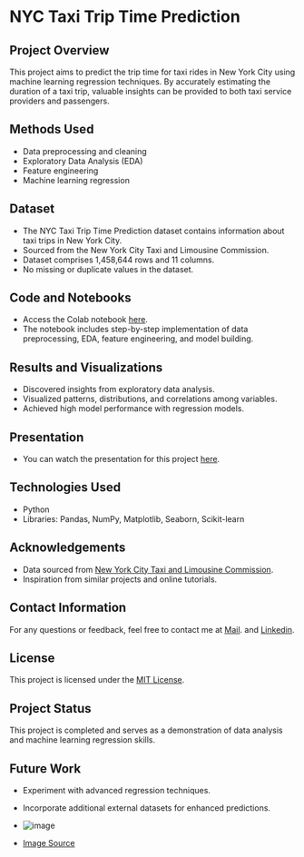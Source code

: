 # NYC Taxi Trip Time Prediction

## Project Overview
This project aims to predict the trip time for taxi rides in New York City using machine learning regression techniques. By accurately estimating the duration of a taxi trip, valuable insights can be provided to both taxi service providers and passengers.

## Methods Used
- Data preprocessing and cleaning
- Exploratory Data Analysis (EDA)
- Feature engineering
- Machine learning regression

## Dataset
- The NYC Taxi Trip Time Prediction dataset contains information about taxi trips in New York City.
- Sourced from the New York City Taxi and Limousine Commission.
- Dataset comprises 1,458,644 rows and 11 columns.
- No missing or duplicate values in the dataset.

## Code and Notebooks
- Access the Colab notebook [here](https://github.com/Rahulshinde5/Machine-Learning-NYC-Taxi-Trip-Time-Prediction/blob/main/NYC_Taxi_Trip_Time_Prediction_Regression_Capstone_Project.ipynb).
- The notebook includes step-by-step implementation of data preprocessing, EDA, feature engineering, and model building.

## Results and Visualizations
- Discovered insights from exploratory data analysis.
- Visualized patterns, distributions, and correlations among variables.
- Achieved high model performance with regression models.

## Presentation
- You can watch the presentation for this project [here](https://drive.google.com/file/d/12GPv6xz-urP9RQ86r-Mc0MWZAc9kE2jW/view?usp=sharing).

## Technologies Used
- Python
- Libraries: Pandas, NumPy, Matplotlib, Seaborn, Scikit-learn

## Acknowledgements
- Data sourced from [New York City Taxi and Limousine Commission](https://drive.google.com/file/d/1Lgy8W72a3muqD8CME8IgtBzFJk9r73VW/view?usp=sharing).
- Inspiration from similar projects and online tutorials.

## Contact Information
For any questions or feedback, feel free to contact me at [Mail](mailto:rahulshinde8605746446@gmail.com). and [Linkedin](https://www.linkedin.com/in/rahul-shinde5/).

## License
This project is licensed under the [MIT License](LICENSE).

## Project Status
This project is completed and serves as a demonstration of data analysis and machine learning regression skills.

## Future Work
- Experiment with advanced regression techniques.
- Incorporate additional external datasets for enhanced predictions.

- ![image](https://github.com/Rahulshinde5/Machine-Learning-NYC-Taxi-Trip-Time-Prediction/assets/125460745/972c681c-ed5e-4fc8-b81c-f026014b9edf)
- [Image Source](https://hackmd.io/@cN0wHbxqQ52iMSByxQI6CQ/r1cUD4N4z?type=view)

